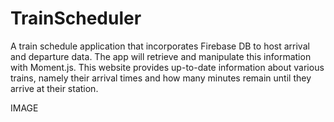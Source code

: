 # TrainScheduler

A train schedule application that incorporates Firebase DB to host arrival and departure data. The app will retrieve and manipulate this information with Moment.js. This website provides up-to-date information about various trains, namely their arrival times and how many minutes remain until they arrive at their station. 

IMAGE
